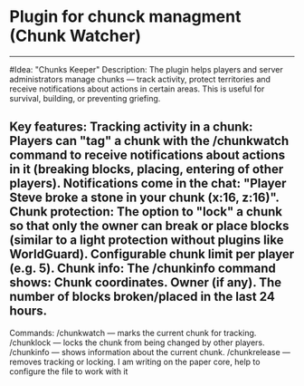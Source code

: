 # Plugin for chunck managment (Chunk Watcher)
-----------------------------
#Idea: "Chunks Keeper" 
Description: The plugin helps players and server administrators manage chunks — track activity, protect territories and receive notifications about actions in certain areas. This is useful for survival, building, or preventing griefing.

Key features:
Tracking activity in a chunk:
Players can "tag" a chunk with the /chunkwatch command to receive notifications about actions in it (breaking blocks, placing, entering of other players).
Notifications come in the chat: "Player Steve broke a stone in your chunk (x:16, z:16)".
Chunk protection:
The option to "lock" a chunk so that only the owner can break or place blocks (similar to a light protection without plugins like WorldGuard).
Configurable chunk limit per player (e.g. 5).
Chunk info:
The /chunkinfo command shows:
Chunk coordinates.
Owner (if any).
The number of blocks broken/placed in the last 24 hours.
------------------------------------
Commands:
/chunkwatch — marks the current chunk for tracking.
/chunklock — locks the chunk from being changed by other players.
/chunkinfo — shows information about the current chunk.
/chunkrelease — removes tracking or locking. I am writing on the paper core, help to configure the file to work with it
